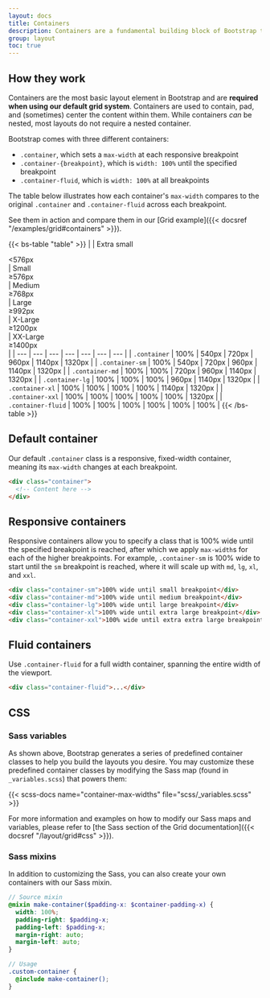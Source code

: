 ```yaml
---
layout: docs
title: Containers
description: Containers are a fundamental building block of Bootstrap that contain, pad, and align your content within a given device or viewport.
group: layout
toc: true
---
```


## How they work

Containers are the most basic layout element in Bootstrap and are **required when using our default grid system**. Containers are used to contain, pad, and (sometimes) center the content within them. While containers _can_ be nested, most layouts do not require a nested container.

Bootstrap comes with three different containers:

- `.container`, which sets a `max-width` at each responsive breakpoint
- `.container-{breakpoint}`, which is `width: 100%` until the specified breakpoint
- `.container-fluid`, which is `width: 100%` at all breakpoints

The table below illustrates how each container's `max-width` compares to the original `.container` and `.container-fluid` across each breakpoint.

See them in action and compare them in our [Grid example]({{< docsref "/examples/grid#containers" >}}).

{{< bs-table "table" >}}
| | Extra small<div class="fw-normal">&lt;576px</div> | Small<div class="fw-normal">&ge;576px</div> | Medium<div class="fw-normal">&ge;768px</div> | Large<div class="fw-normal">&ge;992px</div> | X-Large<div class="fw-normal">&ge;1200px</div> | XX-Large<div class="fw-normal">&ge;1400px</div> |
| --- | --- | --- | --- | --- | --- | --- |
| `.container` | <span class="text-body-secondary">100%</span> | 540px | 720px | 960px | 1140px | 1320px |
| `.container-sm` | <span class="text-body-secondary">100%</span> | 540px | 720px | 960px | 1140px | 1320px |
| `.container-md` | <span class="text-body-secondary">100%</span> | <span class="text-body-secondary">100%</span> | 720px | 960px | 1140px | 1320px |
| `.container-lg` | <span class="text-body-secondary">100%</span> | <span class="text-body-secondary">100%</span> | <span class="text-body-secondary">100%</span> | 960px | 1140px | 1320px |
| `.container-xl` | <span class="text-body-secondary">100%</span> | <span class="text-body-secondary">100%</span> | <span class="text-body-secondary">100%</span> | <span class="text-body-secondary">100%</span> | 1140px | 1320px |
| `.container-xxl` | <span class="text-body-secondary">100%</span> | <span class="text-body-secondary">100%</span> | <span class="text-body-secondary">100%</span> | <span class="text-body-secondary">100%</span> | <span class="text-body-secondary">100%</span> | 1320px |
| `.container-fluid` | <span class="text-body-secondary">100%</span> | <span class="text-body-secondary">100%</span> | <span class="text-body-secondary">100%</span> | <span class="text-body-secondary">100%</span> | <span class="text-body-secondary">100%</span> | <span class="text-body-secondary">100%</span> |
{{< /bs-table >}}

## Default container

Our default `.container` class is a responsive, fixed-width container, meaning its `max-width` changes at each breakpoint.

```html
<div class="container">
  <!-- Content here -->
</div>
```

## Responsive containers

Responsive containers allow you to specify a class that is 100% wide until the specified breakpoint is reached, after which we apply `max-width`s for each of the higher breakpoints. For example, `.container-sm` is 100% wide to start until the `sm` breakpoint is reached, where it will scale up with `md`, `lg`, `xl`, and `xxl`.

```html
<div class="container-sm">100% wide until small breakpoint</div>
<div class="container-md">100% wide until medium breakpoint</div>
<div class="container-lg">100% wide until large breakpoint</div>
<div class="container-xl">100% wide until extra large breakpoint</div>
<div class="container-xxl">100% wide until extra extra large breakpoint</div>
```

## Fluid containers

Use `.container-fluid` for a full width container, spanning the entire width of the viewport.

```html
<div class="container-fluid">...</div>
```

## CSS

### Sass variables

As shown above, Bootstrap generates a series of predefined container classes to help you build the layouts you desire. You may customize these predefined container classes by modifying the Sass map (found in `_variables.scss`) that powers them:

{{< scss-docs name="container-max-widths" file="scss/_variables.scss" >}}

For more information and examples on how to modify our Sass maps and variables, please refer to [the Sass section of the Grid documentation]({{< docsref "/layout/grid#css" >}}).

### Sass mixins

In addition to customizing the Sass, you can also create your own containers with our Sass mixin.

```scss
// Source mixin
@mixin make-container($padding-x: $container-padding-x) {
  width: 100%;
  padding-right: $padding-x;
  padding-left: $padding-x;
  margin-right: auto;
  margin-left: auto;
}

// Usage
.custom-container {
  @include make-container();
}
```
